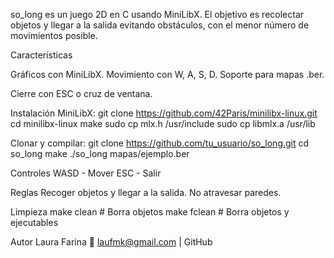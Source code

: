 so_long es un juego 2D en C usando MiniLibX. 
El objetivo es recolectar objetos y llegar a la salida evitando obstáculos, con el menor número de movimientos posible.

Características

Gráficos con MiniLibX.
Movimiento con W, A, S, D.
Soporte para mapas .ber.


Cierre con ESC o cruz de ventana.

Instalación
MiniLibX:
git clone https://github.com/42Paris/minilibx-linux.git
cd minilibx-linux
make
sudo cp mlx.h /usr/include
sudo cp libmlx.a /usr/lib

Clonar y compilar:
git clone https://github.com/tu_usuario/so_long.git
cd so_long
make
./so_long mapas/ejemplo.ber

Controles
WASD - Mover
ESC - Salir

Reglas
Recoger objetos y llegar a la salida.
No atravesar paredes.

Limpieza
make clean   # Borra objetos
make fclean  # Borra objetos y ejecutables

Autor Laura Farina
📧 laufmk@gmail.com | GitHub
